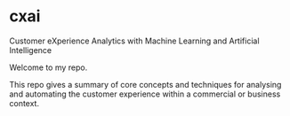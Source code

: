 # cxai
Customer eXperience Analytics with Machine Learning and Artificial Intelligence 

Welcome to my repo.

This repo gives a summary of core concepts and techniques for analysing and automating the customer experience within a commercial or business context.


